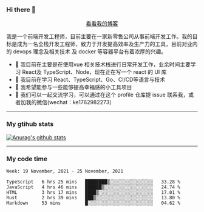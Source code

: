 ### Hi there 👋

<p align="center">
  <a href="https://real-jacket.github.io/">看看我的博客</a>
</p>

我是一个前端开发工程师，目前主要在一家新零售公司从事前端开发工作。我的目标是成为一名全栈开发工程师，致力于开发提高效率及生产力的工具，目前对业内的 devops 理念及相关技术 及 docker 等容器平台有着浓厚的兴趣。

- 🔭 我目前在主要是在使用vue 相关技术栈进行日常开发工作，业余时间主要学习 React及 TypeScript、Node，现在正在写一个 react 的 UI 库 
- 🌱 我目前在学习 React、TypeScript、Go、CI/CD等语言与技术
- 👯 我希望能参与一些能够提高幸福感的小工具项目
- 💬 我们可以一起交流学习，可以通过在这个 profile 仓库提 issue 联系我，或者加我的微信(wechat：ke1762982273）

***

### My gtihub stats

[![Anurag's github stats](https://github-readme-stats.vercel.app/api?username=real-jacket)](https://github.com/anuraghazra/github-readme-stats)

***

### My code time

<!--START_SECTION:waka-->
```text
Week: 19 November, 2021 - 25 November, 2021

TypeScript   6 hrs 25 mins   ████████▒░░░░░░░░░░░░░░░░   33.28 % 
JavaScript   4 hrs 46 mins   ██████▒░░░░░░░░░░░░░░░░░░   24.74 % 
HTML         3 hrs 17 mins   ████▒░░░░░░░░░░░░░░░░░░░░   17.01 % 
Rust         2 hrs 39 mins   ███▒░░░░░░░░░░░░░░░░░░░░░   13.80 % 
Markdown     53 mins         █░░░░░░░░░░░░░░░░░░░░░░░░   04.62 % 
```
<!--END_SECTION:waka-->
